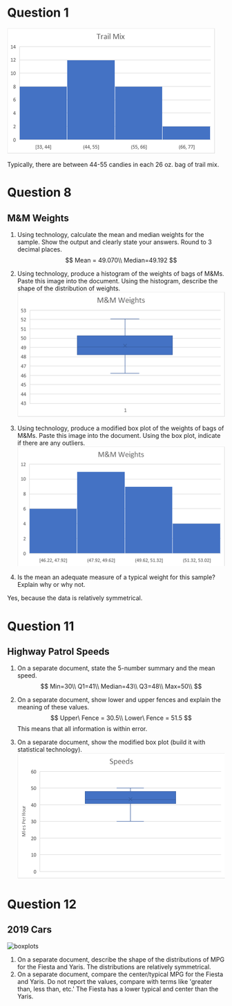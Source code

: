# Question 1

![image-20200517143013375](Untitled.assets/image-20200517143013375.png)

Typically, there are between 44-55 candies in each 26 oz. bag of trail mix.

# Question 8

## M&M Weights

1.   Using  technology, calculate the mean and median weights for the sample. Show  the output and clearly state your answers. Round to 3 decimal places.
    $$
    Mean = 49.070\\
    Median=49.192
    $$

2.  Using  technology, produce a histogram of the weights of bags of M&Ms.  Paste this image into the document. Using the histogram, describe the  shape of the distribution of weights.
    ![image-20200517145201857](Untitled.assets/image-20200517145201857.png)

3.   Using  technology, produce a modified box plot of the weights of bags of  M&Ms. Paste this image into the document. Using the box plot,  indicate if there are any outliers.
    ![image-20200517145209824](Untitled.assets/image-20200517145209824.png)

4.  Is the mean an adequate measure of a typical weight for this sample? Explain why or why not.

Yes, because the data is relatively symmetrical.

# Question 11

## Highway Patrol Speeds

1.  On a separate document, state the 5-number summary and the mean speed.
    $$
    Min=30\\
    Q1=41\\
    Median=43\\
    Q3=48\\
    Max=50\\
    $$
    

2.   On a separate document, show lower and upper fences and explain the meaning of these values.
    $$
    Upper\ Fence = 30.5\\
    Lower\ Fence = 51.5
    $$
    This means that all information is within error.

3.   On a separate document, show the modified box plot (build it with statistical technology).
    ![image-20200517150741619](Untitled.assets/image-20200517150741619.png)

# Question 12

## 2019 Cars

![boxplots](https://mycourses.rit.edu/content/enforced2/831125-STAT14501.2198/Comp%20Boxplots%20MPG.png?_&d2lSessionVal=XLtYWaaQq2T2JJ15RVvQtNAqp)

1.  On a separate document, describe the shape of the distributions of MPG for the Fiesta and Yaris.
    The distributions are relatively symmetrical.
2.   On a separate document, compare the center/typical MPG for the  Fiesta and Yaris. Do not report the values, compare with terms like  'greater than, less than, etc.'
    The Fiesta has a lower typical and center than the Yaris.